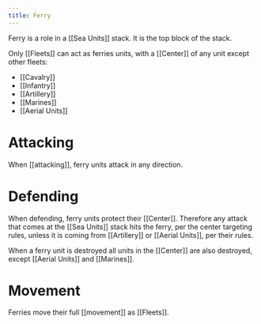 ```yaml
---
title: Ferry
---
```

Ferry is a role in a [[Sea Units]] stack. It is the top block of the stack. 

Only [[Fleets]] can act as ferries units, with a [[Center]] of any unit except other fleets: 
- [[Cavalry]]
- [[Infantry]]
- [[Artillery]]
- [[Marines]]
- [[Aerial Units]]

# Attacking
When [[attacking]], ferry units attack in any direction. 

# Defending
When defending, ferry units protect their [[Center]]. Therefore any attack that comes at the [[Sea Units]] stack hits the ferry, per the center targeting rules, unless it is coming from [[Artillery]] or [[Aerial Units]], per their rules.

When a ferry unit is destroyed all units in the [[Center]] are also destroyed, except [[Aerial Units]] and [[Marines]].

# Movement
Ferries move their full [[movement]] as [[Fleets]].